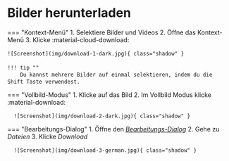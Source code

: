 # Bilder herunterladen #

=== "Kontext-Menü"
     1. Selektiere Bilder und Videos
     2. Öffne das Kontext-Menü
     3. Klicke :material-cloud-download:

    ![Screenshot](img/download-1-dark.jpg){ class="shadow" }
    
    !!! tip ""
        Du kannst mehrere Bilder auf einmal selektieren, indem du die Shift Taste verwendest.

=== "Vollbild-Modus"
     1. Klicke auf das Bild
     2. Im Vollbild Modus klicke :material-download:

      ![Screenshot](img/download-2-dark.jpg){ class="shadow" }

=== "Bearbeitungs-Dialog"
     1. Öffne den [*Bearbeitungs-Dialog*](edit.md)
     2. Gehe zu *Dateien*
     3. Klicke *Download*

      ![Screenshot](img/download-3-german.jpg){ class="shadow" }
